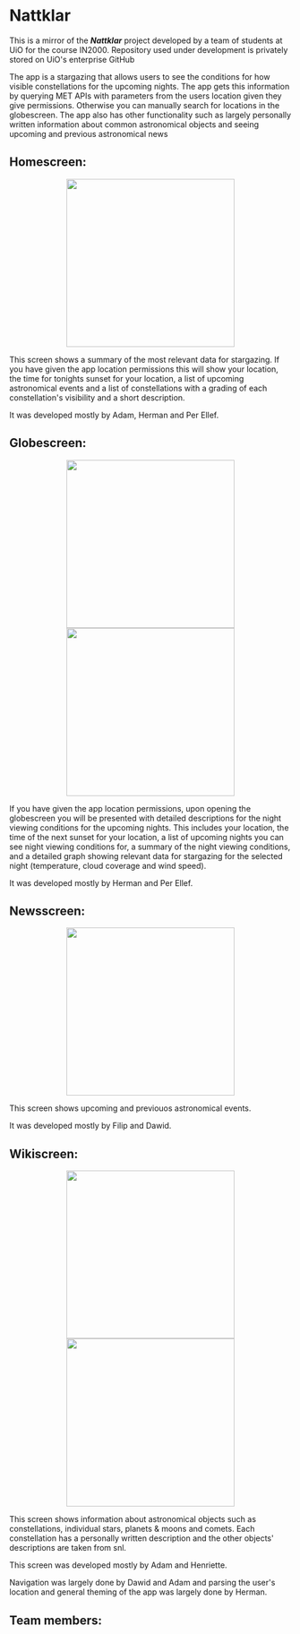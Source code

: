 <h1>Nattklar</h1>
<p>This is a mirror of the <b><i>Nattklar</i></b> project developed by a team of students at UiO for the course IN2000. Repository used under development is privately stored on UiO's enterprise GitHub</p>

<p>The app is a stargazing that allows users to see the conditions for how visible constellations for the upcoming nights. The app gets this information by querying MET APIs with parameters from the users location given they give permissions. Otherwise you can manually search for locations in the globescreen. The app also has other functionality such as largely personally written information about common astronomical objects and seeing upcoming and previous astronomical news</p>

<h2>Homescreen:</h2>
<div align="center">
    <img width=300px src="./assets/homescreen.png">
</div>
<div>
    <p>This screen shows a summary of the most relevant data for stargazing. If you have given the app location permissions this will show your location, the time for tonights sunset for your location, a list of upcoming astronomical events and a list of constellations with a grading of each constellation's visibility and a short description.
    <p>It was developed mostly by Adam, Herman and Per Ellef.</p>
</div>

<h2>Globescreen:</h2>
<div align="center">
    <img width=300px src="./assets/globescreen.png">
    <img width=300px src="./assets/weatherconditions.png">
</div>
<div>
    <p>If you have given the app location permissions, upon opening the globescreen you will be presented with detailed descriptions for the night viewing conditions for the upcoming nights. This includes your location, the time of the next sunset for your location, a list of upcoming nights you can see night viewing conditions for, a summary of the night viewing conditions, and a detailed graph showing relevant data for stargazing for the selected night (temperature, cloud coverage and wind speed).
    <p>It was developed mostly by Herman and Per Ellef.</p>
</div>

<h2>Newsscreen:</h2>
<div align="center">
    <img width=300px src="./assets/newsscreen.png">
</div>
<div>
    <p>This screen shows upcoming and previouos astronomical events.</p>
    <p>It was developed mostly by Filip and Dawid.</p>
</div>

<h2>Wikiscreen:</h2>
<div align="center">
    <img width=300px src="./assets/wikiscreen.png">
    <img width=300px src="./assets/wikiarticle.png">
</div>
<div>
    <p>This screen shows information about astronomical objects such as constellations, individual stars, planets & moons and comets. Each constellation has a personally written description and the other objects' descriptions are taken from snl.</p>
    <p>This screen was developed mostly by Adam and Henriette.</p>
</div>

<p>Navigation was largely done by Dawid and Adam and parsing the user's location and general theming of the app was largely done by Herman.</p>

<h2>Team members:</h2>
